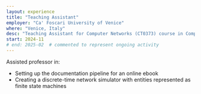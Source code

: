 ```yaml
---
layout: experience
title: "Teaching Assistant"
employer: "Ca' Foscari University of Venice"
where: "Venice, Italy"
desc: "Teaching Assistant for Computer Networks (CT0373) course in Computer Science B.Sc."
start: 2024-11
# end: 2025-02  # commented to represent ongoing activity
---
```



Assisted professor in:
- Setting up the documentation pipeline for an online ebook
- Creating a discrete-time network simulator with entities represented as finite state machines


